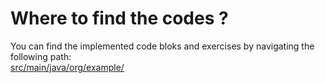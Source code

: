 # Where to find the codes ?
You can find the implemented code bloks and exercises by navigating the following path: <br />
[src/main/java/org/example/](https://github.com/NorayrPetrosyan/Weekly-report-codes/tree/24.10-28.10/src/main/java/org/example)
